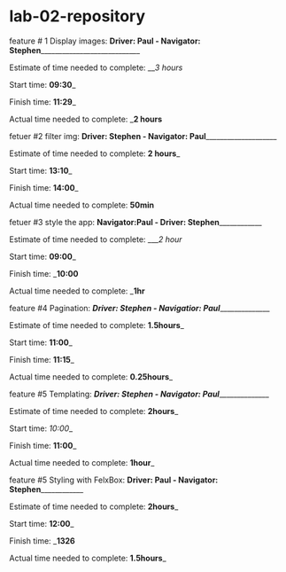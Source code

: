 # lab-02-repository

feature # 1 Display images: __Driver: Paul - Navigator: Stephen______________________________

Estimate of time needed to complete: ___3 hours_

Start time: __09:30___

Finish time: __11:29___

Actual time needed to complete: ___2 hours__



fetuer #2 filter img:
______Driver: Stephen - Navigator: Paul__________________________

Estimate of time needed to complete: __2 hours___

Start time: __13:10___

Finish time: __14:00___

Actual time needed to complete: __50min__



fetuer #3 style the app: __________Navigator:Paul - Driver: Stephen______________________

Estimate of time needed to complete: ____2 hour_

Start time: __09:00___

Finish time: ___10:00__

Actual time needed to complete: ___1hr__


feature #4 Pagination: _________Driver: Stephen - Navigatior: Paul_______________________

Estimate of time needed to complete: __1.5hours___

Start time: __11:00___

Finish time: __11:15___

Actual time needed to complete: __0.25hours___


feature #5 Templating: _________Driver: Stephen - Navigator: Paul_______________________

Estimate of time needed to complete: __2hours___

Start time: _10:00__

Finish time: __11:00___

Actual time needed to complete: __1hour___


feature #5 Styling with FelxBox: __________Driver: Paul - Navigator: Stephen______________________

Estimate of time needed to complete: __2hours___

Start time: __12:00___

Finish time: ___1326__

Actual time needed to complete: __1.5hours___